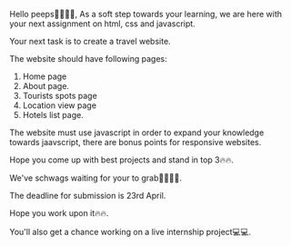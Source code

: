 Hello peeps👋🏻👋🏻,
As a soft step towards your learning, we are here with your next assignment on html, css and javascript.

Your next task is to create a travel website.

The website should have following pages:

1. Home page
2. About page.
3. Tourists spots page
4. Location view page
5. Hotels list page.

The website must use javascript in order to expand your knowledge towards jaavscript, there are bonus points for responsive websites.

Hope you come up with best projects and stand in top 3🔥🔥.

We've schwags waiting for your to grab✌🏻✌🏻.

The deadline for submission is 23rd April.

Hope you work upon it🔥🔥.

You'll also get a chance working on a live internship project💻💻.